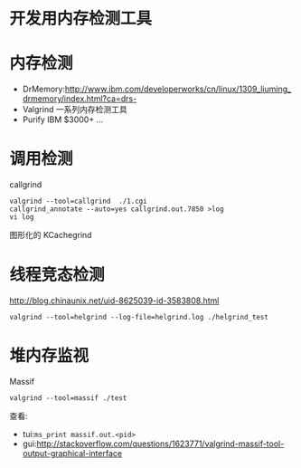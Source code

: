 # 开发用内存检测工具

# 内存检测

* DrMemory:http://www.ibm.com/developerworks/cn/linux/1309_liuming_drmemory/index.html?ca=drs-
* Valgrind 一系列内存检测工具
* Purify IBM $3000+ ...

# 调用检测
callgrind 
```
valgrind --tool=callgrind  ./1.cgi
callgrind_annotate --auto=yes callgrind.out.7850 >log
vi log
```
图形化的 KCachegrind

# 线程竞态检测

http://blog.chinaunix.net/uid-8625039-id-3583808.html

```
valgrind --tool=helgrind --log-file=helgrind.log ./helgrind_test
```

# 堆内存监视

Massif
```
valgrind --tool=massif ./test
```
查看:
* tui:`ms_print massif.out.<pid>`
* gui:http://stackoverflow.com/questions/1623771/valgrind-massif-tool-output-graphical-interface